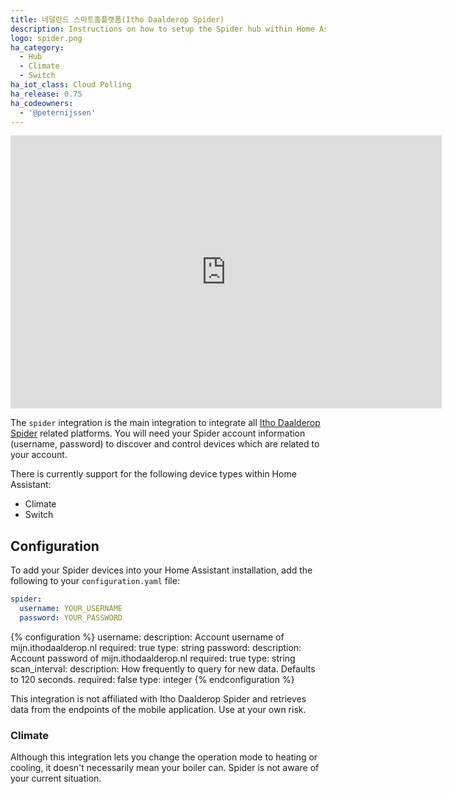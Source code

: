 ```yaml
---
title: 네덜란드 스마트홈플랫폼(Itho Daalderop Spider)
description: Instructions on how to setup the Spider hub within Home Assistant.
logo: spider.png
ha_category:
  - Hub
  - Climate
  - Switch
ha_iot_class: Cloud Polling
ha_release: 0.75
ha_codeowners:
  - '@peternijssen'
---
```


<iframe width="690" height="437" src="https://www.youtube.com/embed/Y9Tn1Y905pA" frameborder="0" allow="accelerometer; autoplay; encrypted-media; gyroscope; picture-in-picture" allowfullscreen></iframe>

The `spider` integration is the main integration to integrate all [Itho Daalderop Spider](https://www.ithodaalderop.nl/spider-thermostaat) related platforms. You will need your Spider account information (username, password) to discover and control devices which are related to your account.

There is currently support for the following device types within Home Assistant:

- Climate
- Switch

## Configuration

To add your Spider devices into your Home Assistant installation, add the following to your `configuration.yaml` file:

```yaml
spider:
  username: YOUR_USERNAME
  password: YOUR_PASSWORD
```

{% configuration %}
username:
  description: Account username of mijn.ithodaalderop.nl
  required: true
  type: string
password:
  description: Account password of mijn.ithodaalderop.nl
  required: true
  type: string
scan_interval:
  description: How frequently to query for new data. Defaults to 120 seconds.
  required: false
  type: integer
{% endconfiguration %}

<div class='note warning'>
This integration is not affiliated with Itho Daalderop Spider and retrieves data from the endpoints of the mobile application. Use at your own risk.
</div>

### Climate

<div class='note'>
Although this integration lets you change the operation mode to heating or cooling, it doesn't necessarily mean your boiler can. Spider is not aware of your current situation.
</div>
